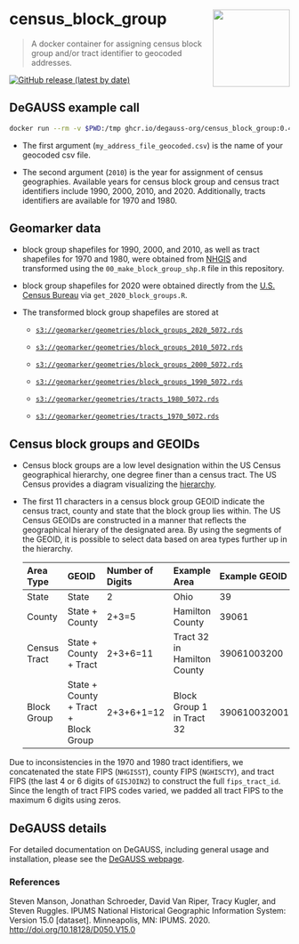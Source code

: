 # census_block_group <a href='https://degauss.org'><img src='DeGAUSS_hex.png' align="right" height="138.5" /></a>

> A docker container for assigning census block group and/or tract identifier to geocoded addresses.

[![GitHub release (latest by date)](https://img.shields.io/github/v/tag/degauss-org/census_block_group)](https://github.com/degauss-org/census_block_group/releases)

## DeGAUSS example call

```sh
docker run --rm -v $PWD:/tmp ghcr.io/degauss-org/census_block_group:0.4.2 my_address_file_geocoded.csv 2010
```

* The first argument (`my_address_file_geocoded.csv`) is the name of your geocoded csv file.

* The second argument (`2010`) is the year for assignment of census geographies. Available years for census block group and census tract identifiers include 1990, 2000, 2010, and 2020. Additionally, tracts identifiers are available for 1970 and 1980.
    
## Geomarker data

- block group shapefiles for 1990, 2000, and 2010, as well as tract shapefiles for 1970 and 1980, were obtained from [NHGIS](https://www.nhgis.org/) and transformed using the `00_make_block_group_shp.R` file in this repository.

- block group shapefiles for 2020 were obtained directly from the [U.S. Census Bureau](https://www.census.gov/geographies/mapping-files/2020/geo/tiger-line-file.html) via `get_2020_block_groups.R`. 

- The transformed block group shapefiles are stored at 

    + [`s3://geomarker/geometries/block_groups_2020_5072.rds`](https://geomarker.s3.us-east-2.amazonaws.com/geomarker/geometries/block_groups_2020_5072.rds)

    + [`s3://geomarker/geometries/block_groups_2010_5072.rds`](https://geomarker.s3.us-east-2.amazonaws.com/geomarker/geometries/block_groups_2010_5072.rds)

    + [`s3://geomarker/geometries/block_groups_2000_5072.rds`](https://geomarker.s3.us-east-2.amazonaws.com/geomarker/geometries/block_groups_2000_5072.rds)
    
    + [`s3://geomarker/geometries/block_groups_1990_5072.rds`](https://geomarker.s3.us-east-2.amazonaws.com/geomarker/geometries/block_groups_1990_5072.rds)
        
    + [`s3://geomarker/geometries/tracts_1980_5072.rds`](https://geomarker.s3.us-east-2.amazonaws.com/geomarker/geometries/tracts_1980_5072.rds)
                
    + [`s3://geomarker/geometries/tracts_1970_5072.rds`](https://geomarker.s3.us-east-2.amazonaws.com/geomarker/geometries/tracts_1970_5072.rds)

## Census block groups and GEOIDs

- Census block groups are a low level designation within the US Census geographical hierarchy, one degree finer than a census tract. The US Census provides a diagram visualizing the [hierarchy](https://www2.census.gov/geo/pdfs/reference/geodiagram.pdf).
- The first 11 characters in a census block group GEOID indicate the census tract, county and state that the block group lies within. The US Census GEOIDs are constructed in a manner that reflects the geographical hierary of the designated area. By using the segments of the GEOID, it is possible to select data based on area types further up in the hierarchy.

    | Area Type | GEOID | Number of Digits | Example Area | Example GEOID |
    | :-- | :-- | :-- | :-- | :-- |
    | State | State | 2 | Ohio | 39 |
    | County | State + County | 2+3=5 | Hamilton County | 39061 |
    | Census Tract | State + County + Tract | 2+3+6=11 | Tract 32 in Hamilton County | 39061003200 | 
    | Block Group | State + County + Tract +<br /> Block Group | 2+3+6+1=12 | Block Group 1 in Tract 32 | 390610032001 |
    
Due to inconsistencies in the 1970 and 1980 tract identifiers, we concatenated the state FIPS (`NHGISST`), county FIPS (`NGHISCTY`), and tract FIPS (the last 4 or 6 digits of `GISJOIN2`) to construct the full `fips_tract_id`. Since the length of tract FIPS codes varied, we padded all tract FIPS to the maximum 6 digits using zeros. 

## DeGAUSS details

For detailed documentation on DeGAUSS, including general usage and installation, please see the [DeGAUSS webpage](https://degauss.org).

### References

Steven Manson, Jonathan Schroeder, David Van Riper, Tracy Kugler, and Steven Ruggles. IPUMS National Historical Geographic Information System: Version 15.0 [dataset]. Minneapolis, MN: IPUMS. 2020. http://doi.org/10.18128/D050.V15.0

